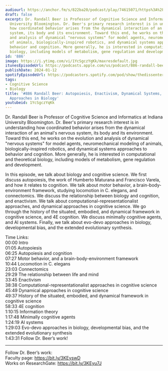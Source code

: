 ```yaml
---
audiourl: https://anchor.fm/s/822ba20/podcast/play/74615071/https%3A%2F%2Fd3ctxlq1ktw2nl.cloudfront.net%2Fstaging%2F2023-7-14%2F838c372d-f47d-6c49-1aa3-88622bf4e5a6.m4a
draft: false
excerpt: Dr. Randall Beer is Professor of Cognitive Science and Informatics at Indiana
  University Bloomington. Dr. Beer's primary research interest is in understanding
  how coordinated behavior arises from the dynamical interaction of an animal's nervous
  system, its body and its environment. Toward this end, he works on the evolution
  and analysis of dynamical "nervous systems" for model agents, neuromechanical modeling
  of animals, biologically-inspired robotics, and dynamical systems approaches to
  behavior and cognition. More generally, he is interested in computational and theoretical
  biology, including models of metabolism, gene regulation and development.
id: '886'
image: https://i.ytimg.com/vi/1YcSgczYqKk/maxresdefault.jpg
itunesEpisodeUrl: https://podcasts.apple.com/us/podcast/886-randall-beer-autopoiesis-enactivism-dynamical-systems/id1451347236?i=1000641472703&uo=4
publishDate: 2024-01-12
spotifyEpisodeUrl: https://podcasters.spotify.com/pod/show/thedissenter/episodes/886-Randall-Beer-Autopoiesis--Enactivism--Dynamical-Systems--and-Evo-Devo-Approaches-in-Biology-e283iqv
tags:
- Cognitive Science
- Biology
title: '#886 Randall Beer: Autopoiesis, Enactivism, Dynamical Systems, and Evo-Devo
  Approaches in Biology'
youtubeid: 1YcSgczYqKk
---
```

<div class="timelinks">

Dr. Randall Beer is Professor of Cognitive Science and Informatics at Indiana University Bloomington. Dr. Beer's primary research interest is in understanding how coordinated behavior arises from the dynamical interaction of an animal's nervous system, its body and its environment. Toward this end, he works on the evolution and analysis of dynamical "nervous systems" for model agents, neuromechanical modeling of animals, biologically-inspired robotics, and dynamical systems approaches to behavior and cognition. More generally, he is interested in computational and theoretical biology, including models of metabolism, gene regulation and development.

In this episode, we talk about biology and cognitive science. We first discuss autopoiesis, the work of Humberto Maturana and Francisco Varela, and how it relates to cognition. We talk about motor behavior, a brain-body-environment framework, studying locomotion in C. elegans, and connectomics. We discuss the relationship between biology and cognition, and enactivism. We talk about computational-representationalist approaches, and dynamical approaches in cognitive science. We go through the history of the situated, embodied, and dynamical framework in cognitive science, and 4E cognition. We discuss minimally cognitive agents, and AI systems. Finally, we talk about evo-devo approaches in biology, developmental bias, and the extended evolutionary synthesis.

Time Links:  
<time>00:00</time> Intro  
<time>01:05</time> Autopoiesis  
<time>06:25</time> Autopoiesis and cognition  
<time>07:27</time> Motor behavior, and a brain-body-environment framework  
<time>10:44</time> Locomotion in C. elegans  
<time>23:03</time> Connectomics  
<time>29:29</time> The relationship between life and mind  
<time>33:45</time> Enactivism  
<time>38:38</time> Computational-representationalist approaches in cognitive science  
<time>45:49</time> Dynamical approaches in cognitive science  
<time>49:37</time> History of the situated, embodied, and dynamical framework in cognitive science  
<time>58:33</time> 4E cognition  
<time>1:10:15</time> Information theory  
<time>1:17:48</time> Minimally cognitive agents  
<time>1:24:19</time> AI systems  
<time>1:29:03</time> Evo-devo approaches in biology, developmental bias, and the extended evolutionary synthesis  
<time>1:43:31</time> Follow Dr. Beer’s work!

---

Follow Dr. Beer’s work:  
Faculty page: https://bit.ly/3KEyswD  
Works on ResearchGate: https://bit.ly/3KEyu7J
</div>

